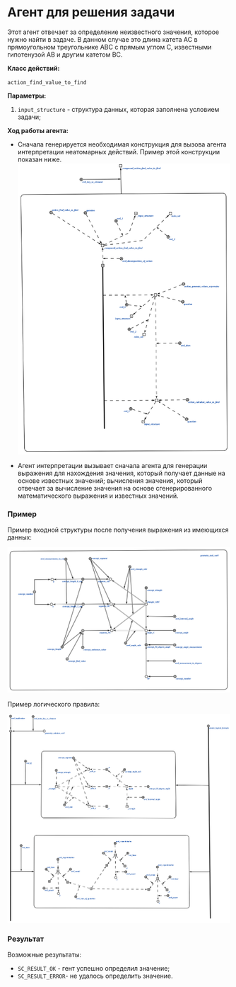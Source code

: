 # Агент для решения задачи
Этот агент отвечает за определение неизвестного значения, которое нужно найти в задаче. В данном случае это длина катета AC в прямоугольном треугольнике ABC с прямым углом C, известными гипотенузой AB и другим катетом BC.

**Класс действий:**

`action_find_value_to_find`

**Параметры:**
1. `input_structure` - структура данных, которая заполнена условием задачи;

**Ход работы агента:**
* Сначала генерируется необходимая конструкция для вызова агента интерпретации неатомарных действий. Пример этой конструкции показан ниже.
![МОИС](imgs/2.png)

* Агент интерпретации вызывает сначала агента для генерации выражения для нахождения значения, который получает данные на основе известных значений;
вычисления значения, который отвечает за вычисление значения на основе сгенерированного математического выражения и известных значений.

### Пример

Пример входной структуры после получения выражения из имеющихся данных:

![МОИС](imgs/1.png)

Пример логического правила:

![МОИС](imgs/3.png)

### Результат

Возможные результаты:

* `SC_RESULT_OK` - гент успешно определил значение;
* `SC_RESULT_ERROR`- не удалось определить значение.
